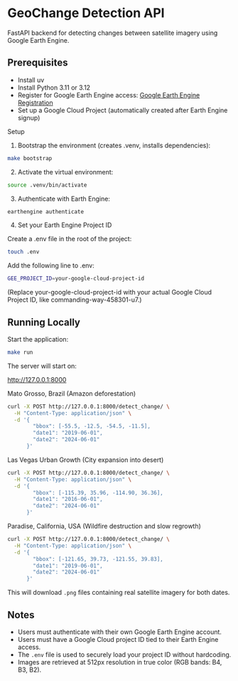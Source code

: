 # GeoChange Detection API
FastAPI backend for detecting changes between satellite imagery using Google Earth Engine.

## Prerequisites
- Install uv
- Install Python 3.11 or 3.12
- Register for Google Earth Engine access: [Google Earth Engine Registration](https://signup.earthengine.google.com/)
- Set up a Google Cloud Project (automatically created after Earth Engine signup)

Setup
1. Bootstrap the environment (creates .venv, installs dependencies):
```bash
make bootstrap
```

2. Activate the virtual environment:
```bash
source .venv/bin/activate
```

3. Authenticate with Earth Engine:
```bash
earthengine authenticate
```

4. Set your Earth Engine Project ID

Create a .env file in the root of the project:
```bash
touch .env
```

Add the following line to .env:
```bash
GEE_PROJECT_ID=your-google-cloud-project-id
```

(Replace your-google-cloud-project-id with your actual Google Cloud Project ID, like commanding-way-458301-u7.)

## Running Locally
Start the application:
```bash
make run
```

The server will start on:

http://127.0.0.1:8000

Mato Grosso, Brazil (Amazon deforestation)
```bash
curl -X POST http://127.0.0.1:8000/detect_change/ \
  -H "Content-Type: application/json" \
  -d '{
        "bbox": [-55.5, -12.5, -54.5, -11.5],
        "date1": "2019-06-01",
        "date2": "2024-06-01"
      }'
```

Las Vegas Urban Growth (City expansion into desert)

```bash
curl -X POST http://127.0.0.1:8000/detect_change/ \
  -H "Content-Type: application/json" \
  -d '{
        "bbox": [-115.39, 35.96, -114.90, 36.36],
        "date1": "2016-06-01",
        "date2": "2024-06-01"
      }'
```

Paradise, California, USA (Wildfire destruction and slow regrowth)

```bash
curl -X POST http://127.0.0.1:8000/detect_change/ \
  -H "Content-Type: application/json" \
  -d '{
        "bbox": [-121.65, 39.73, -121.55, 39.83],
        "date1": "2019-06-01",
        "date2": "2024-06-01"
      }'
```

This will download ```.png``` files containing real satellite imagery for both dates.

## Notes
- Users must authenticate with their own Google Earth Engine account.
- Users must have a Google Cloud project ID tied to their Earth Engine access.
- The ```.env``` file is used to securely load your project ID without hardcoding.
- Images are retrieved at 512px resolution in true color (RGB bands: B4, B3, B2).
